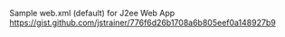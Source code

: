 Sample web.xml (default) for J2ee Web App
  https://gist.github.com/jstrainer/776f6d26b1708a6b805eef0a148927b9
